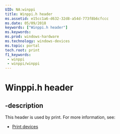 ```yaml
---
UID: NA:winppi
title: Winppi.h header
ms.assetid: e15cc1a6-d632-32d8-a54d-773f8b6cfccc
ms.date: 05/09/2018
keywords: ["Winppi.h header"]
ms.keywords: 
ms.prod: windows-hardware
ms.technology: windows-devices
ms.topic: portal
tech.root: print
f1_keywords:
 - winppi
 - winppi/winppi
---
```


# Winppi.h header


## -description

This header is used by print. For more information, see:

- [Print devices](../_print/index.md)


